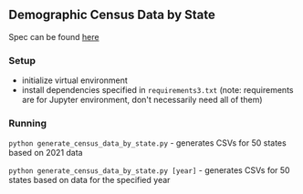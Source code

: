 ## Demographic Census Data by State

Spec can be found [here](https://docs.google.com/document/d/16SBPGHY_kbDQLDR4tlT1_5sBnIhIpfFftw5X8WJhvEE/edit)

### Setup
* initialize virtual environment
* install dependencies specified in `requirements3.txt` (note: requirements are for Jupyter environment, don't necessarily need all of them)

### Running
`python generate_census_data_by_state.py` - generates CSVs for 50 states based on 2021 data

`python generate_census_data_by_state.py [year]` - generates CSVs for 50 states based on data for the specified year
